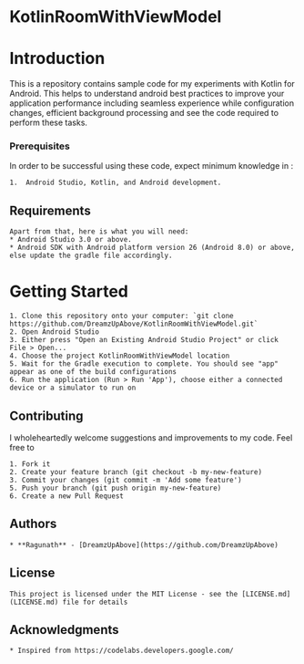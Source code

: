 # KotlinRoomWithViewModel

# Introduction

This is a repository contains sample code for my experiments with Kotlin for Android. This helps to understand android best practices to improve your application performance including seamless experience while configuration changes, efficient background processing and see the code required to perform these tasks.  



### Prerequisites
 
In order to be successful using these code, expect minimum knowledge in  :
```
1.  Android Studio, Kotlin, and Android development.
```

## Requirements
```
Apart from that, here is what you will need:
* Android Studio 3.0 or above.
* Android SDK with Android platform version 26 (Android 8.0) or above, else update the gradle file accordingly.
```

# Getting Started
```
1. Clone this repository onto your computer: `git clone https://github.com/DreamzUpAbove/KotlinRoomWithViewModel.git`
2. Open Android Studio
3. Either press "Open an Existing Android Studio Project" or click File > Open...
4. Choose the project KotlinRoomWithViewModel location
5. Wait for the Gradle execution to complete. You should see "app" appear as one of the build configurations
6. Run the application (Run > Run 'App'), choose either a connected device or a simulator to run on
```

## Contributing
I wholeheartedly welcome suggestions and improvements to my code. Feel free to 
```
1. Fork it
2. Create your feature branch (git checkout -b my-new-feature)
3. Commit your changes (git commit -m 'Add some feature')
5. Push your branch (git push origin my-new-feature)
6. Create a new Pull Request
```

## Authors
```
* **Ragunath** - [DreamzUpAbove](https://github.com/DreamzUpAbove) 
```

## License
```
This project is licensed under the MIT License - see the [LICENSE.md](LICENSE.md) file for details
```

## Acknowledgments
```
* Inspired from https://codelabs.developers.google.com/
```
 
